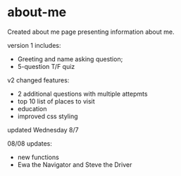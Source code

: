 # about-me

Created about me page presenting information about me.

version 1 includes:
- Greeting and name asking question;
- 5-question T/F quiz

v2 changed features:
- 2 additional questions with multiple attepmts
- top 10 list of places to visit
- education 
- improved css styling

updated Wednesday 8/7

08/08 updates:
- new functions
- Ewa the Navigator and Steve the Driver 
